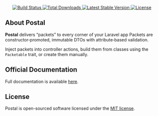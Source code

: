 <p align="center"></p>

<p align="center">
    <a href="https://github.com/gillyware/postal/actions">
        <img src="https://github.com/gillyware/postal/workflows/tests/badge.svg" alt="Build Status">
    </a>
    <a href="https://packagist.org/packages/gillyware/postal">
        <img src="https://img.shields.io/packagist/dt/gillyware/postal" alt="Total Downloads">
    </a>
    <a href="https://packagist.org/packages/gillyware/postal">
        <img src="https://img.shields.io/packagist/v/gillyware/postal" alt="Latest Stable Version">
    </a>
    <a href="https://packagist.org/packages/gillyware/postal">
        <img src="https://img.shields.io/packagist/l/gillyware/postal" alt="License">
    </a>
</p>

## About Postal

**Postal** delivers “packets” to every corner of your Laravel app Packets are constructor‑promoted, immutable DTOs with
attribute‑based validation.

Inject packets into controller actions, build them from classes using the `Packetable` trait, or create them manually.

## Official Documentation

Full documentation is available [here](./docs/documentation.md).

## License

Postal is open-sourced software licensed under the [MIT license](LICENSE.md).
